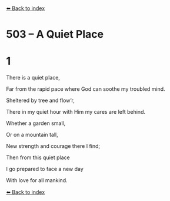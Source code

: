 [⬅️ Back to index](../README.md)

# 503 – A Quiet Place





# 1

There is a quiet place,

Far from the rapid pace where God can soothe my troubled mind.

Sheltered by tree and flow’r,

There in my quiet hour with Him my cares are left behind.

Whether a garden small,

Or on a mountain tall,

New strength and courage there I find;

Then from this quiet place

I go prepared to face a new day

With love for all mankind.

[⬅️ Back to index](../README.md)
